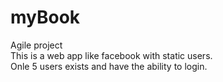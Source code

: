 # myBook
Agile project <br>
This is a web app like facebook with static users. <br>
Onle 5 users exists and have the ability to login.
